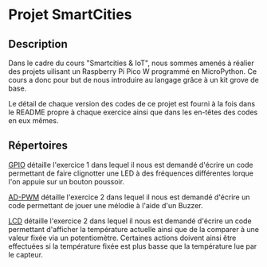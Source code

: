 # Projet SmartCities
## Description
Dans le cadre du cours "Smartcities & IoT", nous sommes amenés à réalier des projets uilisant un Raspberry Pi Pico W programmé en MicroPython. Ce cours a donc pour but de nous introduire au langage grâce à un kit grove de base.

Le détail de chaque version des codes de ce projet est fourni à la fois dans le README propre à chaque exercice ainsi que dans les en-têtes des codes en eux mêmes.

## Répertoires
[GPIO](https://github.com/hepl-Heusdain/smartcities/blob/main/GPIO/GPIO_README.md) détaille l'exercice 1 dans lequel il nous est demandé d'écrire un code permettant de faire clignotter une LED à des fréquences différentes lorque l'on appuie sur un bouton poussoir.

[AD-PWM](https://github.com/hepl-Heusdain/smartcities/blob/main/AD-PWM/AD-PWM_README.md) détaille l'exercice 2 dans lequel il nous est demandé d'écrire un code permettant de jouer une mélodie à l'aide d'un Buzzer.

[LCD](https://github.com/hepl-Heusdain/smartcities/blob/main/LCD/LCD_README.md) détaille l'exercice 2 dans lequel il nous est demandé d'écrire un code permettant d'afficher la température actuelle ainsi que de la comparer à une valeur fixée via un potentiomètre. Certaines actions doivent ainsi être effectuées si la température fixée est plus basse que la température lue par le capteur.
